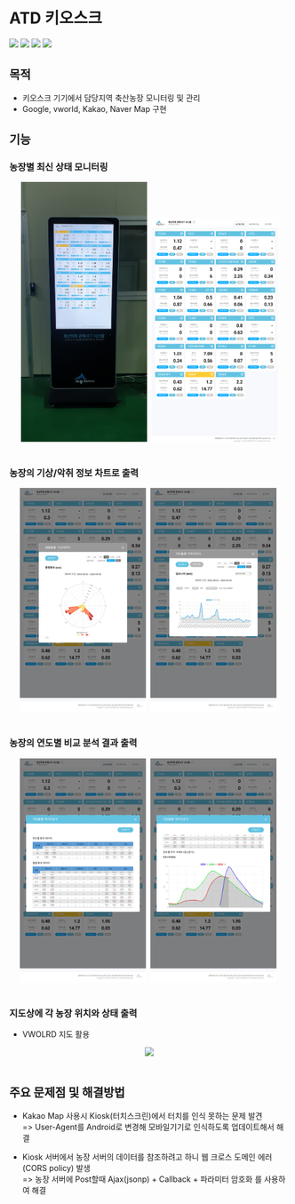 # ATD 키오스크
<div>
<img src="https://img.shields.io/badge/HTML-E34F26?style=flat-square&logo=HTML5&logoColor=white"/>
<img src="https://img.shields.io/badge/Javascript-F7DF1E?style=flat-square&logo=javascript&logoColor=black"/>
<img src="https://img.shields.io/badge/PHP-777BB4?style=flat-square&logo=PHP&logoColor=white"/>
<img src="https://img.shields.io/badge/MySQL-4479A1?style=flat-square&logo=MySQL&logoColor=white"/>
</div>

## 목적
- 키오스크 기기에서 담당지역 축산농장 모니터링 및 관리 
- Google, vworld, Kakao, Naver Map 구현

## 기능
### 농장별 최신 상태 모니터링
<div align="center" >
<img src="https://github.com/cjk09083/ATD/blob/main/현장사진/키오스크-1.jpg" width="45%"/>&nbsp;
<img src="https://github.com/cjk09083/ATD/blob/main/키오스크/1.%20농가별현황%20-%20메인.png" width="45%"/>
</div></br>

### 농장의 기상/악취 정보 차트로 출력
<div align="center" >
<img src="https://github.com/cjk09083/ATD/blob/main/키오스크/3.%20농가별현황%20-%20기상%20차트.png" width="45%"/>&nbsp;
<img src="https://github.com/cjk09083/ATD/blob/main/키오스크/3.%20농가별현황%20-%20악취%20차트.png" width="45%"/>&nbsp;
</div></br>

### 농장의 연도별 비교 분석 결과 출력
<div align="center" >
<img src="https://github.com/cjk09083/ATD/blob/main/키오스크/4.%20농가별현황%20-%20데이터%20분석.png" width="45%"/>&nbsp;
<img src="https://github.com/cjk09083/ATD/blob/main/키오스크/4.%20농가별현황%20-%20데이터%20분석2.png" width="45%"/>&nbsp;
</div></br>

### 지도상에 각 농장 위치와 상태 출력
- VWOLRD 지도 활용
<div align="center" >
<img src="https://github.com/cjk09083/ATD/blob/main/키오스크/5.%20축산%20지도.png" width="60%"/>
</div></br>


## 주요 문제점 및 해결방법
- Kakao Map 사용시 Kiosk(터치스크린)에서 터치를 인식 못하는 문제 발견</br>
=> User-Agent를 Android로 변경해 모바일기기로 인식하도록 업데이트해서 해결

- Kiosk 서버에서 농장 서버의 데이터를 참조하려고 하니 웹 크로스 도메인 에러(CORS policy) 발생</br>
=> 농장 서버에 Post할때 Ajax(jsonp) + Callback + 파라미터 암호화 를 사용하여 해결
